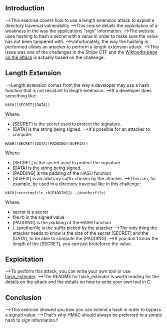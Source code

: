## Introduction
-->This exercise covers how to use a length extension attack to exploit a directory traversal vulnerability
-->This course details the exploitation of a weakness in the way the applications "sign" information.
-->The website uses hashing to hash a secret with a value in order to make sure the value has not been tampered with.
-->Unfortunately, the way the hashing is performed allows an attacker to perform a length extension attack.
-->This issue was one of the challenges in the Stripe CTF and the [Wikipedia page on the attack](https://en.wikipedia.org/wiki/Length_extension_attack) is actually based on the challenge.

## Length Extension
-->Length extension comes from the way a developer may use a hash function that is not resistant to length extension.
-->If a developer does something like:
```
HASH([SECRET][DATA])
```
Where:
-   [SECRET] is the secret used to protect the signature.
-   [DATA] is the string being signed.
-->It's possible for an attacker to compute:
```
HASH([SECRET][DATA][PADDING][SUFFIX])
```
Where:
-   [SECRET] is the secret used to protect the signature.
-   [DATA] is the string being signed.
-   [PADDING] is the padding of the HASH function
-   [SUFFIX] is an arbitrary suffix chosen by the attacker.
-->This can, for example, be used in a directory traversal like in this challenge:
```
HASH(secretmyfile.rb[PADDING]/../anotherfile)
```
Where:
-   secret is a secret
-   file.rb is the signed value
-   [PADDING] is the padding of the HASH function
-   /../anotherfile is the suffix picked by the attacker
-->The only thing the attacker needs to know is the size of the secret [SECRET] and the [DATA], to be able to compute the [PADDING].
-->If you don't know the length of the [SECRET], you can just bruteforce the value.

## Exploitation
-->To perform this attack, you can write your own tool or use [hash\_extender](https://github.com/iagox86/hash_extender).
-->The README for hash\_extender is worth reading for the details on the attack and the details on how to write your own tool in C.

## Conclusion
-->This exercise showed you how you can extend a hash in order to bypass a signed value.
-->That's why HMAC should always be preferred to a simple hash to sign information.f